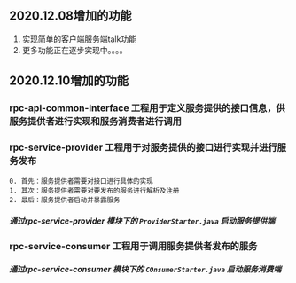 ## 2020.12.08增加的功能

1. 实现简单的客户端服务端talk功能
2. 更多功能正在逐步实现中。。。。

## 2020.12.10增加的功能

### rpc-api-common-interface 工程用于定义服务提供的接口信息，供服务提供者进行实现和服务消费者进行调用

### rpc-service-provider 工程用于对服务提供的接口进行实现并进行服务发布
    
    0. 首先：服务提供者需要对接口进行具体的实现
    1. 其次：服务提供者需要对要发布的服务进行解析及注册
    2. 最后：服务提供者启动并暴露服务

##### 通过rpc-service-provider 模块下的 `ProviderStarter.java` 启动服务提供端

### rpc-service-consumer 工程用于调用服务提供者发布的服务

##### 通过rpc-service-consumer 模块下的 `COnsumerStarter.java` 启动服务消费端

